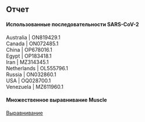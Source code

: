 ## Отчет

#### Использованные последовательности SARS-CoV-2
Australia   | ON819429.1  
Canada      | ON072485.1  
China       | OP678016.1  
Egypt       | OP183418.1  
Iran        | MZ314345.1  
Netherlands | OL555796.1  
Russia      | ON032860.1  
USA         | OQ028700.1  
Venezuela   | MZ611960.1  

#### Множественное выравнивание Muscle
[Выравнивание](Alignment.fas)
